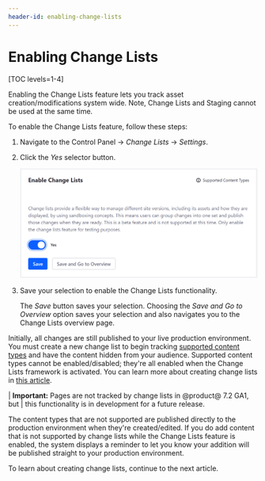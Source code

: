 ```yaml
---
header-id: enabling-change-lists
---
```


# Enabling Change Lists

[TOC levels=1-4]

Enabling the Change Lists feature lets you track asset creation/modifications
system wide. Note, Change Lists and Staging cannot be used at the same time.

To enable the Change Lists feature, follow these steps:

1.  Navigate to the Control Panel &rarr; *Change Lists* &rarr; *Settings*.

2.  Click the *Yes* selector button.

    ![Figure 1: You can enable Change Lists from the Control Panel.](../../../images/enabling-change-lists.png)

3.  Save your selection to enable the Change Lists functionality.

    The *Save* button saves your selection. Choosing the *Save and Go to
    Overview* option saves your selection and also navigates you to the Change
    Lists overview page.

Initially, all changes are still published to your live production environment.
You must create a new change list to begin tracking 
[supported content types](/docs/7-2/user/-/knowledge_base/user/change-lists) and
have the content hidden from your audience. Supported content types cannot be
enabled/disabled; they're all enabled when the Change Lists framework is
activated. You can learn more about creating change lists in
[this article](/docs/7-2/user/-/knowledge_base/user/creating-change-lists).

| **Important:** Pages are not tracked by change lists in @product@ 7.2 GA1, but
| this functionality is in development for a future release.

The content types that are not supported are published directly to the
production environment when they're created/edited. If you do add content that
is not supported by change lists while the Change Lists feature is enabled, the
system displays a reminder to let you know your addition will be published
straight to your production environment.

<!-- Although some content types are not tracked by change lists, their widget
display can be tracked on a page. For example, change lists do not support
wiki content, but it does track the wiki widget's configuration on a page.

Add when pages are tracked by change lists. -Cody -->

To learn about creating change lists, continue to the next article.

